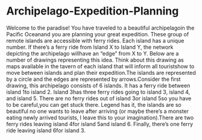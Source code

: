 # Archipelago-Expedition-Planning
Welcome to the paradise! You have traveled to a beautiful archipelagoin the Pacific Oceanand you are planning your great expedition. These group of remote islands are accessible with ferry rides.  Each island has a unique number. If there’s a ferry ride from Island X to Island Y, the network depicting the archipelago willhave an “edge” from X to Y. Below are a number of drawings representing this idea. Think about this drawing as maps available in the tavern of each island that will inform all touristshow to move between islands and plan their expedition.The islands are represented by a circle and the edges are represented by arrows.Consider the first drawing, this archipelago consists of 6 islands. It has a ferry ride between island 1to island 2. Island 3has three ferry rides going to island 3, island 4, and island 5. There are no ferry rides out of island 3or island 5so you have to be careful,you can get stuck there. Legend has it, the islands are so beautiful no one wants to leave after arriving (or maybe there’s a monster eating newly arrived tourists, I leave this to your imagination).There are two ferry rides leaving island 4for island 5and island 6. Finally, there’s one ferry ride leaving island 6for island 3.
